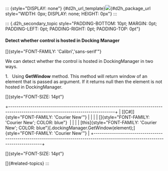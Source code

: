 ::: {style="DISPLAY: none"}
[](ms-xhelp:///?Id=d2h_url_template){#d2h_url_template}![](!package_url!){#d2h_package_url style="WIDTH: 0px; DISPLAY: none; HEIGHT: 0px"}
:::

::: {.d2h_secondary_topic style="PADDING-BOTTOM: 10pt; MARGIN: 0pt; PADDING-LEFT: 0pt; PADDING-RIGHT: 0pt; PADDING-TOP: 0pt"}
#### Detect whether control is hosted in Docking Manager

[]{style="FONT-FAMILY: 'Calibri','sans-serif'"} 

We can detect whether the control is hosted in DockingManager in two ways.

1.   Using **GetWindow** method. This method will return window of an element that is passed as argument. If it returns null then the element is not hosted in DockingManager.

[]{style="FONT-SIZE: 14pt"} 

+----------------------------------------------------------------------------------------------------------------------------------+
| [\[C#\]]{style="FONT-FAMILY: 'Courier New'"}                                                                                     |
|                                                                                                                                  |
| []{style="FONT-FAMILY: 'Courier New'; COLOR: blue"}                                                                              |
|                                                                                                                                  |
| [this]{style="FONT-FAMILY: 'Courier New'; COLOR: blue"}[.dockingManager.GetWindow(element);]{style="FONT-FAMILY: 'Courier New'"} |
+----------------------------------------------------------------------------------------------------------------------------------+

[]{style="FONT-SIZE: 14pt"} 

[]{#related-topics}
:::
